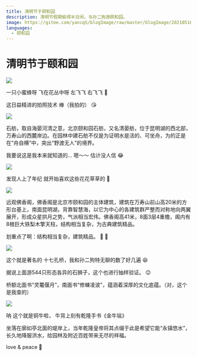 ```yaml
---
title: 清明节于颐和园
description: 清明节假期偷得半日闲，与孙二狗游颐和园。
image: https://gitee.com/yancqS/blogImage/raw/master/blogImage/20210516222419.jpeg
languages:
  - 颐和园
---
```


# 清明节于颐和园

![](https://gitee.com/yancqS/blogImage/raw/master/blogImage/20210516222540.jpeg)

一只小蜜蜂呀 飞在花丛中呀 左飞飞 右飞飞 :thinking:

这日益精进的拍照技术 棒（我拍的） :kissing_heart:

![](https://gitee.com/yancqS/blogImage/raw/master/blogImage/20210516222550.jpeg)

石舫，取自海晏河清之意，北京颐和园石舫，又名清晏舫，位于昆明湖的西北部，万寿山的西麓岸边。在园林中建石舫不仅是为证明水是活的、可坐舟，为的正是在“舟自横”中，突出“野渡无人”的境界。

我要说这是我本来就知道的... 嗯～～ 估计没人信 :joy:

![](https://gitee.com/yancqS/blogImage/raw/master/blogImage/20210516222559.jpeg)

发现人上了年纪 就开始喜欢这些花花草草的 :person_fencing:

![](https://gitee.com/yancqS/blogImage/raw/master/blogImage/20210516222419.jpeg)

远观佛香阁，佛香阁是北京市颐和园的主体建筑，建筑在万寿山前山高20米的方形台基上，南面昆明湖，背靠智慧海，以它为中心的各建筑群严整而对称地向两翼展开，形成众星拱月之势，气派相当宏伟。佛香阁高41米，8面3层4重檐，阁内有8根巨大铁梨木擎天柱，结构相当复杂，为古典建筑精品。

划重点了啊：结构相当复杂，建筑精品。 :100: :100:

![](https://gitee.com/yancqS/blogImage/raw/master/blogImage/20210516224859.jpeg)

这个就是著名的 十七孔桥，我和孙二狗特无聊的数了好几遍 :satisfied:

据说上面游544只形态各异的石狮子，这个也进行抽样验证。 :wink:

桥额北面书“灵鼍偃月”，南面书“修蝀凌波”，蕴涵着深厚的文化底蕴。（对，这个是我查的）

![](https://gitee.com/yancqS/blogImage/raw/master/blogImage/20210516222631.jpeg)

呐 这个就是铜牛啦， 牛背上刻有乾隆手书《金牛铭》

坐落在廓如亭北面的堤岸上，当年乾隆皇帝将其点缀于此是希望它能“永镇悠水”，长久地降服洪水，给园林及附近百姓带来无尽的祥福。

love & peace :dog:
